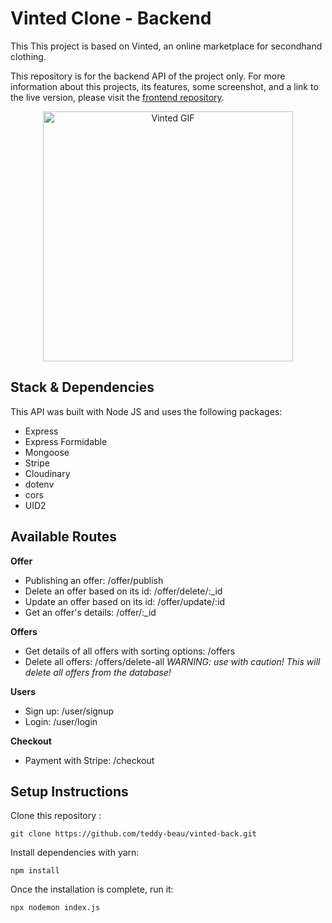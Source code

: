 # Vinted Clone - Backend

This This project is based on Vinted, an online marketplace for secondhand clothing.

This repository is for the backend API of the project only. For more information about this projects, its features, some screenshot, and a link to the live version, please visit the [frontend repository](https://github.com/teddy-beau/vinted-front).

<div align="center"><img src="https://github.com/teddy-beau/vinted-front/blob/main/_preview/vinted-login-buy.gif" alt="Vinted GIF" width="400" /></div>

## Stack & Dependencies

This API was built with Node JS and uses the following packages:

-  Express
-  Express Formidable
-  Mongoose
-  Stripe
-  Cloudinary
-  dotenv
-  cors
-  UID2

## Available Routes

**Offer**

-  Publishing an offer: /offer/publish
-  Delete an offer based on its id: /offer/delete/:\_id
-  Update an offer based on its id: /offer/update/:id
-  Get an offer's details: /offer/:\_id

**Offers**

-  Get details of all offers with sorting options: /offers
-  Delete all offers: /offers/delete-all _WARNING: use with caution! This will delete all offers from the database!_

**Users**

-  Sign up: /user/signup
-  Login: /user/login

**Checkout**

-  Payment with Stripe: /checkout

## Setup Instructions

Clone this repository :

```
git clone https://github.com/teddy-beau/vinted-back.git
```

Install dependencies with yarn:

```
npm install
```

Once the installation is complete, run it:

```
npx nodemon index.js
```
